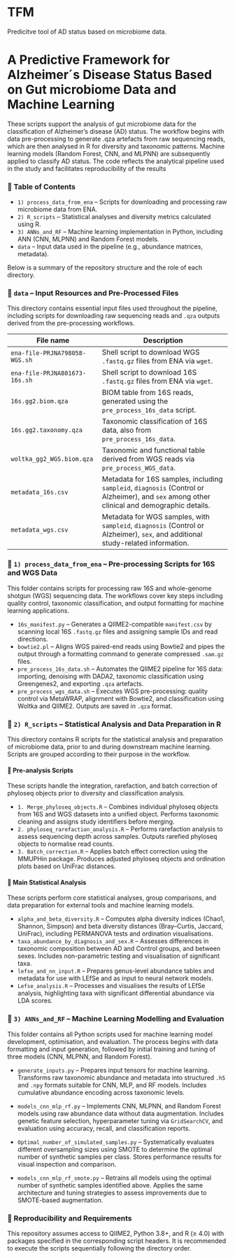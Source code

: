 # TFM
Predicitve tool of AD status based on microbiome data.
# A Predictive Framework for Alzheimer´s Disease Status Based on Gut microbiome Data and Machine Learning
These scripts support the analysis of gut microbiome data for the classification of Alzheimer’s disease (AD) status. The workflow begins with data pre-processing to generate .qza artefacts from raw sequencing reads, which are then analysed in R for diversity and taxonomic patterns. Machine learning models (Random Forest, CNN, and MLPNN) are subsequently applied to classify AD status. The code reflects the analytical pipeline used in the study and facilitates reproducibility of the results

### 📑 Table of Contents
- `1) process_data_from_ena` – Scripts for downloading and processing raw microbiome data from ENA.
- `2) R_scripts` – Statistical analyses and diversity metrics calculated using R.
- `3) ANNs_and_RF` – Machine learning implementation in Python, including ANN (CNN, MLPNN) and Random Forest models.
- `data` – Input data used in the pipeline (e.g., abundance matrices, metadata).


Below is a summary of the repository structure and the role of each directory.

### 📁 `data` – Input Resources and Pre-Processed Files
This directory contains essential input files used throughout the pipeline, including scripts for downloading raw sequencing reads and `.qza` outputs derived from the pre-processing workflows.

| File name                        | Description                                                                 |
|----------------------------------|-----------------------------------------------------------------------------|
| `ena-file-PRJNA798058-WGS.sh`   | Shell script to download WGS `.fastq.gz` files from ENA via `wget`.        |
| `ena-file-PRJNA801673-16s.sh`   | Shell script to download 16S `.fastq.gz` files from ENA via `wget`.        |
| `16s.gg2.biom.qza`              | BIOM table from 16S reads, generated using the `pre_process_16s_data` script. |
| `16s.gg2.taxonomy.qza`          | Taxonomic classification of 16S data, also from `pre_process_16s_data`.    |
| `woltka_gg2_WGS.biom.qza`       | Taxonomic and functional table derived from WGS reads via `pre_process_WGS_data`. |
| `metadata_16s.csv`              | Metadata for 16S samples, including `sampleid`, `diagnosis` (Control or Alzheimer), and `sex` among other clinical and demographic details. |
| `metadata_wgs.csv`              | Metadata for WGS samples, with `sampleid`, `diagnosis` (Control or Alzheimer), `sex`, and additional study-related information. |

### 📁 `1) process_data_from_ena` – Pre-processing Scripts for 16S and WGS Data
This folder contains scripts for processing raw 16S and whole-genome shotgun (WGS) sequencing data. The workflows cover key steps including quality control, taxonomic classification, and output formatting for machine learning applications.

- `16s_manifest.py` – Generates a QIIME2-compatible `manifest.csv` by scanning local 16S `.fastq.gz` files and assigning sample IDs and read directions.
- `bowtie2.pl` – Aligns WGS paired-end reads using Bowtie2 and pipes the output through a formatting command to generate compressed `.sam.gz` files.
- `pre_process_16s_data.sh` – Automates the QIIME2 pipeline for 16S data: importing, denoising with DADA2, taxonomic classification using Greengenes2, and exporting `.qza` artefacts.
- `pre_process_wgs_data.sh` – Executes WGS pre-processing: quality control via MetaWRAP, alignment with Bowtie2, and classification using Woltka and QIIME2. Outputs are saved in `.qza` format.

### 📁 `2) R_scripts` – Statistical Analysis and Data Preparation in R
This directory contains R scripts for the statistical analysis and preparation of microbiome data, prior to and during downstream machine learning. Scripts are grouped according to their purpose in the workflow.
#### 🔹 Pre-analysis Scripts
These scripts handle the integration, rarefaction, and batch correction of phyloseq objects prior to diversity and classification analysis.
- `1. Merge_phyloseq_objects.R` – Combines individual phyloseq objects from 16S and WGS datasets into a unified object. Performs taxonomic cleaning and assigns study identifiers before merging.
- `2. phyloseq_rarefaction_analysis.R` – Performs rarefaction analysis to assess sequencing depth across samples. Outputs rarefied phyloseq objects to normalise read counts.
- `3. Batch_correction.R` – Applies batch effect correction using the MMUPHin package. Produces adjusted phyloseq objects and ordination plots based on UniFrac distances.
#### 🔹 Main Statistical Analysis
These scripts perform core statistical analyses, group comparisons, and data preparation for external tools and machine learning models.
- `alpha_and_beta_diversity.R` – Computes alpha diversity indices (Chao1, Shannon, Simpson) and beta diversity distances (Bray–Curtis, Jaccard, UniFrac), including PERMANOVA tests and ordination visualisations.
- `taxa_abundance_by_diagnosis_and_sex.R` – Assesses differences in taxonomic composition between AD and Control groups, and between sexes. Includes non-parametric testing and visualisation of significant taxa.
- `lefse_and_nn_input.R` – Prepares genus-level abundance tables and metadata for use with LEfSe and as input to neural network models.
- `Lefse_analysis.R` – Processes and visualises the results of LEfSe analysis, highlighting taxa with significant differential abundance via LDA scores.

### 📁 `3) ANNs_and_RF` – Machine Learning Modelling and Evaluation
This folder contains all Python scripts used for machine learning model development, optimisation, and evaluation. The process begins with data formatting and input generation, followed by initial training and tuning of three models (CNN, MLPNN, and Random Forest). 

- `generate_inputs.py` – Prepares input tensors for machine learning. Transforms raw taxonomic abundance and metadata into structured `.h5` and `.npy` formats suitable for CNN, MLP, and RF models. Includes cumulative abundance encoding across taxonomic levels.

- `models_cnn_mlp_rf.py` – Implements CNN, MLPNN, and Random Forest models using raw abundance data without data augmentation. Includes genetic feature selection, hyperparameter tuning via `GridSearchCV`, and evaluation using accuracy, recall, and classification reports.

- `Optimal_number_of_simulated_samples.py` – Systematically evaluates different oversampling sizes using SMOTE to determine the optimal number of synthetic samples per class. Stores performance results for visual inspection and comparison.

- `models_cnn_mlp_rf_smote.py` – Retrains all models using the optimal number of synthetic samples identified above. Applies the same architecture and tuning strategies to assess improvements due to SMOTE-based augmentation.

### 📌 Reproducibility and Requirements
This repository assumes access to QIIME2, Python 3.8+, and R (≥ 4.0) with packages specified in the corresponding script headers. It is recommended to execute the scripts sequentially following the directory order.
